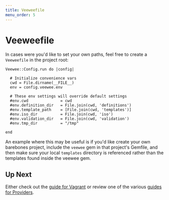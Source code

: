 ```yaml
---
title: Veeweefile
menu_order: 5
---
```

# Veeweefile

In cases were you'd like to set your own paths, feel free to create a `Veeweefile` in the project root:

    Veewee::Config.run do |config|

      # Initialize convenience vars
      cwd = File.dirname(__FILE__)
      env = config.veewee.env

      # These env settings will override default settings
      #env.cwd              = cwd
      #env.definition_dir   = File.join(cwd, 'definitions')
      #env.template_path    = [File.join(cwd, 'templates')]
      #env.iso_dir          = File.join(cwd, 'iso')
      #env.validation_dir   = File.join(cwd, 'validation')
      #env.tmp_dir          = "/tmp"

    end

An example where this may be useful is if you'd like create your own barebones project, include the `veewee` gem in that project's Gemfile, and then make sure your local `templates` directory is referenced rather than the templates found inside the veewee gem.

## Up Next

Either check out the [guide for Vagrant](/docs/vagrant) or review one of the various [guides for Providers](/docs/providers).
